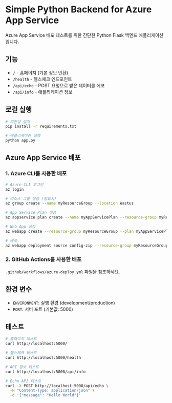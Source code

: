 # Simple Python Backend for Azure App Service

Azure App Service 배포 테스트를 위한 간단한 Python Flask 백엔드 애플리케이션입니다.

## 기능

- `/` - 홈페이지 (기본 정보 반환)
- `/health` - 헬스체크 엔드포인트
- `/api/echo` - POST 요청으로 받은 데이터를 에코
- `/api/info` - 애플리케이션 정보

## 로컬 실행

```bash
# 의존성 설치
pip install -r requirements.txt

# 애플리케이션 실행
python app.py
```

## Azure App Service 배포

### 1. Azure CLI를 사용한 배포

```bash
# Azure CLI 로그인
az login

# 리소스 그룹 생성 (필요시)
az group create --name myResourceGroup --location eastus

# App Service Plan 생성
az appservice plan create --name myAppServicePlan --resource-group myResourceGroup --sku B1 --is-linux

# Web App 생성
az webapp create --resource-group myResourceGroup --plan myAppServicePlan --name myPythonApp --runtime "PYTHON|3.9"

# 배포
az webapp deployment source config-zip --resource-group myResourceGroup --name myPythonApp --src <your-zip-file>
```

### 2. GitHub Actions를 사용한 배포

`.github/workflows/azure-deploy.yml` 파일을 참조하세요.

## 환경 변수

- `ENVIRONMENT`: 실행 환경 (development/production)
- `PORT`: 서버 포트 (기본값: 5000)

## 테스트

```bash
# 홈페이지 테스트
curl http://localhost:5000/

# 헬스체크 테스트
curl http://localhost:5000/health

# API 정보 테스트
curl http://localhost:5000/api/info

# Echo API 테스트
curl -X POST http://localhost:5000/api/echo \
  -H "Content-Type: application/json" \
  -d '{"message": "Hello World"}'
```
